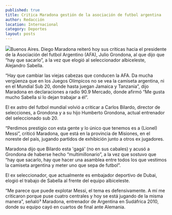 ```yaml
---
published: true
title: Critica Maradona gestión de la asociación de futbol argentina
author: Redacción
location: Internacional
category: Deportes
layout: posts
---
```



![](http://i.imgur.com/L3mW7Lym.jpg)Buenos Aires. Diego Maradona reiteró hoy sus críticas hacia el presidente de la Asociación del futbol Argentino (AFA), Julio Grondona, al que dijo que “hay que sacarlo”, a la vez que elogió al seleccionador albiceleste, Alejandro Sabella.

“Hay que cambiar las viejas cabezas que conducen la AFA. Da mucha vergüenza que en los Juegos Olímpicos no se vea la camiseta argentina, ni en el Mundial Sub 20, donde hasta juegan Jamaica y Tanzania”, dijo Maradona en declaraciones a radio 90.9 Mercado, donde afirmó “Me gusta mucho Sabella si lo dejan trabajar a él”.

El ex astro del futbol mundial volvió a criticar a Carlos Bilardo, director de selecciones, a Grondona y a su hijo Humberto Grondona, actual entrenador del seleccionado sub 20.

“Perdimos prestigio con esta gente y lo único que tenemos es a (Lionel) Messi”, criticó Maradona, que está en la provincia de Misiones, en el noreste del país, jugando partidos de exhibición junto a otros ex jugadores.

Maradona dijo que Bilardo esta 'gagá' (no en sus cabales) y acusó a Grondona de haberse hecho “multimillonario”, a la vez que sostuvo que “hay que sacarlo, hay que hacer una asamblea entre todos los que vestimos la camiseta argentina y meter uno que sepa de futbol”.

El ex seleccionador, que actualmente es embajador deportivo de Dubai, elogió el trabajo de Sabella al frente del equipo albiceleste.

“Me parece que puede explotar Messi, el tema es defensivamente. A mí me criticaron porque puse cuatro centrales y hoy se está jugando de la misma manera”, señaló³ Maradona, entrenador de Argentina en Sudáfrica 2010, donde su equipo cayó en cuartos de final ante Alemania.
